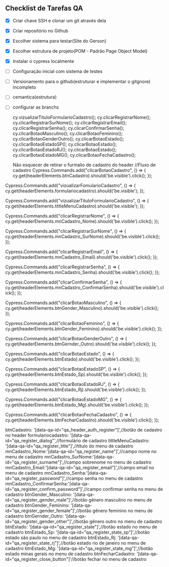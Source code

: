 ## Checklist de Tarefas QA
- [x] Criar chave SSH e clonar um git através dela
- [x] Criar repositório no Github
- [x] Escolher sistema para testar(Site do Gerson)
- [x] Escolher estrutura de projeto(POM - Padrão Page Object Model)
- [x] Instalar o cypress localmente
- [ ] Configuração inicial com sistema de testes
- [ ] Versionamento para o github(estruturar e implementar o gitgnore) incompleto
- [ ] cemantica(estrutura)
- [ ] configurar as branchs

    cy.vizualizarTituloFormularioCadastro();
    cy.clicarRegistrarNome();
    cy.clicarRegistrarSurNome();
    cy.clicarRegistrarEmail();
    cy.clicarRegistrarSenha();
    cy.clicarConfirmarSenha();
    cy.clicarBotaoMasculino();
    cy.clicarBotaoFeminino();
    cy.clicarBotaoGenderOutro();
    cy.clicarBotaoEstado();
    cy.clicarBotaoEstadoSP();
    cy.clicarBotaoEstado();
    cy.clicarBotaoEstadoRJ();
    cy.clicarBotaoEstado();
    cy.clicarBotaoEstadoMG();
    cy.clicarBotaoFechaCadastro();


  Não esquecer de retirar o furmalio de cadastro do header
    //Fluxo de cadastro
Cypress.Commands.add("clicarBotaoCadastro", () => {
  cy.get(headerElements.btnCadastro).should('be.visible').click();
});

Cypress.Commands.add("vizualizarFomularioCadastro", () => {
  cy.get(headerElements.formulariocadastro).should('be.visible');
});

Cypress.Commands.add("vizualizarTituloFormularioCadastro", () => {
  cy.get(headerElements.tittleMenuCadastro).should('be.visible');
});

Cypress.Commands.add("clicarRegistrarNome", () => {
  cy.get(headerElements.mnCadastro_Nome).should('be.visible').click();
});

Cypress.Commands.add("clicarRegistrarSurNome", () => {
  cy.get(headerElements.mnCadastro_SurNome).should('be.visible').click();
});

Cypress.Commands.add("clicarRegistrarEmail", () => {
  cy.get(headerElements.mnCadastro_Email).should('be.visible').click();
});

Cypress.Commands.add("clicarRegistrarSenha", () => {
  cy.get(headerElements.mnCadastro_Senha).should('be.visible').click();
});

Cypress.Commands.add("clicarConfirmarSenha", () => {
  cy.get(headerElements.mnCadastro_ConfirmarSenha).should('be.visible').click();
});

Cypress.Commands.add("clicarBotaoMasculino", () => {
  cy.get(headerElements.btnGender_Masculino).should('be.visible').click();
});

Cypress.Commands.add("clicarBotaoFeminino", () => {
  cy.get(headerElements.btnGender_Feminino).should('be.visible').click();
});

Cypress.Commands.add("clicarBotaoGenderOutro", () => {
  cy.get(headerElements.btnGernder_Outro).should('be.visible').click();
});

Cypress.Commands.add("clicarBotaoEstado", () => {
  cy.get(headerElements.btnEstado).should('be.visible').click();
});

Cypress.Commands.add("clicarBotaoEstadoSP", () => {
  cy.get(headerElements.btnEstado_Sp).should('be.visible').click();
});

Cypress.Commands.add("clicarBotaoEstadoRJ", () => {
  cy.get(headerElements.btnEstado_Rj).should('be.visible').click();
});

Cypress.Commands.add("clicarBotaoEstadoMG", () => {
  cy.get(headerElements.btnEstado_Mg).should('be.visible').click();
});

Cypress.Commands.add("clicarBotaoFechaCadastro", () => {
  cy.get(headerElements.btnFecharCadastro).should('be.visible').click();
});


  btnCadastro: '[data-qa-id="qa_header_auth_register"]',//botão de cadastro no header
  formulariocadastro: '[data-qa-id="qa_register_dialog"',//formulário de cadastro
  tittleMenuCadastro: '[data-qa-id="qa_register_title"]',//título do menu de cadastro
  mnCadastro_Nome:'[data-qa-id="qa_register_name"]',//campo nome no menu de cadastro
  mnCadastro_SurNome:'[data-qa-id="qa_register_surname"]',//campo sobrenome no menu de cadastro
  mnCadastro_Email:'[data-qa-id="qa_register_email"]',//campo email no menu de cadastro
  mnCadastro_Senha:'[data-qa-id="qa_register_password"]',//campo senha no menu de cadastro
  mnCadastro_ConfirmarSenha:'[data-qa-id="qa_register_confirm_password"]',//campo confirmar senha no menu de cadastro
  btnGender_Masculino: '[data-qa-id="qa_register_gender_male"]',//botão gênero masculino no menu de cadastro
  btnGender_Feminino: '[data-qa-id="qa_register_gender_female"]',//botão gênero feminino no menu de cadastro
  btnGernder_Outro: '[data-qa-id="qa_register_gender_other"]',//botão gênero outro no menu de cadastro
  btnEstado: '[data-qa-id="qa_register_state"]',//botão estado no menu de cadastro
  btnEstado_Sp: '[data-qa-id="qa_register_state_sp"]',//botão estado são paulo no menu de cadastro
  btnEstado_Rj: '[data-qa-id="qa_register_state_rj"]',//botão estado rio de janeiro no menu de cadastro
  btnEstado_Mg: '[data-qa-id="qa_register_state_mg"]',//botão estado minas gerais no menu de cadastro
  btnFecharCadastro: '[data-qa-id="qa_register_close_button"]'//botão fechar no menu de cadastro